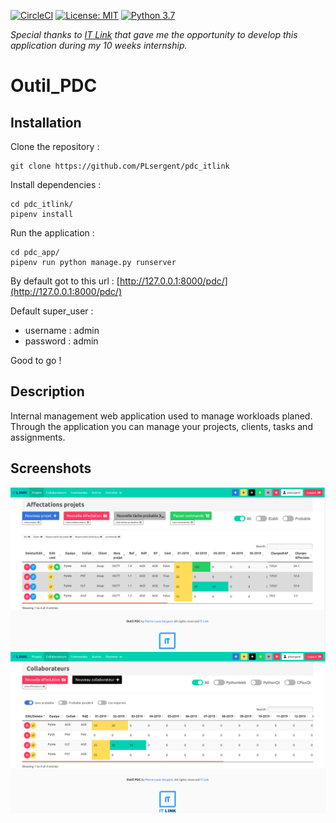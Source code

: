 [![CircleCI](https://circleci.com/gh/PLsergent/pdc_itlink.svg?style=shield&circle-token=c11bd2d91f03487614b7310d8552680f5a0aec6d)](https://circleci.com/gh/PLsergent/pdc_itlink)
[![License: MIT](https://img.shields.io/badge/License-MIT-green.svg)](https://opensource.org/licenses/MIT)
[![Python 3.7](https://img.shields.io/badge/python-3.7-blue.svg)](https://www.python.org/downloads/release/python-370/)

_Special thanks to [IT Link](https://www.itlink.fr/) that gave me the opportunity to develop this application during my 10 weeks internship._

# Outil\_PDC

## Installation

Clone the repository :

```text
git clone https://github.com/PLsergent/pdc_itlink
```

Install dependencies :

```text
cd pdc_itlink/
pipenv install
```

Run the application :

```text
cd pdc_app/
pipenv run python manage.py runserver
```

By default got to this url : [http://127.0.0.1:8000/pdc/](http://127.0.0.1:8000/pdc/)

Default super_user :
- username : admin
- password : admin

Good to go !

## Description

Internal management web application used to manage workloads planed. Through the application you can manage your projects, clients, tasks and assignments.

## Screenshots

![projets](https://github.com/PLsergent/pdc_itlink/blob/master/pdc_app/pdc_core_app/static/image/projets_screen.png?raw=true)
![collab](https://github.com/PLsergent/pdc_itlink/blob/master/pdc_app/pdc_core_app/static/image/collab_screen.png?raw=true)


